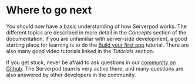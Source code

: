 # Where to go next

You should now have a basic understanding of how Serverpod works. The different topics are described in more detail in the _Concepts_ section of the documentation. If you are unfamiliar with server-side development, a good starting place for learning is to do the [Build your first app](../tutorials/first-app) tutorial. There are also many good video tutorials linked in the _Tutorials_ section.

If you get stuck, never be afraid to ask questions in our [community on Github](https://github.com/serverpod/serverpod/discussions). The Serverpod team is very active there, and many questions are also answered by other developers in the community. 
